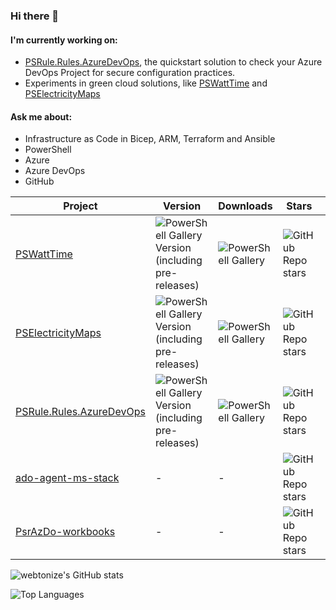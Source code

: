 ### Hi there 👋

<!--
**webtonize/webtonize** is a ✨ _special_ ✨ repository because its `README.md` (this file) appears on your GitHub profile.

Here are some ideas to get you started:

- 🔭 I’m currently working on ...
- 🌱 I’m currently learning ...
- 👯 I’m looking to collaborate on ...
- 🤔 I’m looking for help with ...
- 💬 Ask me about ...
- 📫 How to reach me: ...
- 😄 Pronouns: ...
- ⚡ Fun fact: ...
-->

#### I'm currently working on:

- [PSRule.Rules.AzureDevOps](https://github.com/cloudyspells/PSRule.Rules.AzureDevOps), the quickstart solution to check your Azure DevOps Project for secure configuration practices.
- Experiments in green cloud solutions, like [PSWattTime](https://github.com/cloudyspells/PSWattTime) and [PSElectricityMaps](https://github.com/cloudyspells/PSElectricityMaps)

#### Ask me about:

- Infrastructure as Code in Bicep, ARM, Terraform and Ansible
- PowerShell
- Azure
- Azure DevOps
- GitHub

|Project|Version|Downloads|Stars|Forks|
|-------|-------|---------|-----|-----|
|[PSWattTime](https://github.com/cloudyspells/PSWattTime)|![PowerShell Gallery Version (including pre-releases)](https://img.shields.io/powershellgallery/v/PSWattTime?logo=powershell&link=https%3A%2F%2Fwww.powershellgallery.com%2Fpackages%2FPSWattTime)|![PowerShell Gallery](https://img.shields.io/powershellgallery/dt/PSWattTime?link=https%3A%2F%2Fwww.powershellgallery.com%2Fpackages%2FPSWattTime)|![GitHub Repo stars](https://img.shields.io/github/stars/cloudyspells/PSWattTime?logo=github&link=https%3A%2F%2Fgithub.com%2Fcloudyspells%2FPSWattTime)|![GitHub forks](https://img.shields.io/github/forks/cloudyspells/PSWattTime)|
|[PSElectricityMaps](https://github.com/cloudyspells/PSElectricityMaps)|![PowerShell Gallery Version (including pre-releases)](https://img.shields.io/powershellgallery/v/PSElectricityMaps?logo=powershell&link=https%3A%2F%2Fwww.powershellgallery.com%2Fpackages%2FPSElectricityMaps)|![PowerShell Gallery](https://img.shields.io/powershellgallery/dt/PSElectricityMaps?link=https%3A%2F%2Fwww.powershellgallery.com%2Fpackages%2FPSElectricityMaps)|![GitHub Repo stars](https://img.shields.io/github/stars/cloudyspells/PSElectricityMaps?logo=github&link=https%3A%2F%2Fgithub.com%2Fcloudyspells%2FPSElectricityMaps)|![GitHub forks](https://img.shields.io/github/forks/cloudyspells/PSElectricityMaps)|
|[PSRule.Rules.AzureDevOps](https://github.com/cloudyspells/PSRule.Rules.AzureDevOps)|![PowerShell Gallery Version (including pre-releases)](https://img.shields.io/powershellgallery/v/PSRule.Rules.AzureDevOps?logo=powershell&link=https%3A%2F%2Fwww.powershellgallery.com%2Fpackages%2FPSRule.Rules.AzureDevOps)|![PowerShell Gallery](https://img.shields.io/powershellgallery/dt/PSRule.Rules.AzureDevOps?link=https%3A%2F%2Fwww.powershellgallery.com%2Fpackages%2FPSRule.Rules.AzureDevOps)|![GitHub Repo stars](https://img.shields.io/github/stars/cloudyspells/PSRule.Rules.AzureDevOps?logo=github&link=https%3A%2F%2Fgithub.com%2Fcloudyspells%2FPSRule.Rules.AzureDevOps)|![GitHub forks](https://img.shields.io/github/forks/cloudyspells/PSRule.Rules.AzureDevOps)|
|[ado-agent-ms-stack](https://github.com/cloudyspells/ado-agent-ms-stack)|-|-|![GitHub Repo stars](https://img.shields.io/github/stars/cloudyspells/ado-agent-ms-stack?logo=github&link=https%3A%2F%2Fgithub.com%2Fcloudyspells%2Fado-agent-ms-stack)|![GitHub forks](https://img.shields.io/github/forks/cloudyspells/ado-agent-ms-stack)|
|[PsrAzDo-workbooks](https://github.com/cloudyspells/PsrAzDo-workbooks)|-|-|![GitHub Repo stars](https://img.shields.io/github/stars/cloudyspells/PsrAzDo-workbooks?logo=github&link=https%3A%2F%2Fgithub.com%2Fcloudyspells%2FPsrAzDo-workbooks)|![GitHub forks](https://img.shields.io/github/forks/cloudyspells/PsrAzDo-workbooks)|


![webtonize's GitHub stats](https://github-readme-stats.vercel.app/api?username=webtonize&show_icons=true&theme=transparent&show_icons=true&&rank_icon=github&show=reviews,prs_merged)

![Top Languages](https://github-readme-stats.vercel.app/api/top-langs/?username=webtonize&hide_progress=true&theme=transparent)

